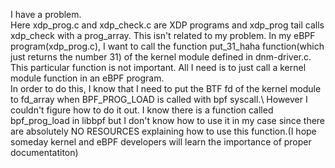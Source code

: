 I have a problem.\
Here xdp_prog.c and xdp_check.c are XDP programs and xdp_prog tail calls xdp_check with a prog_array. This isn't related to my problem.
In my eBPF program(xdp_prog.c), I want to call the function put_31_haha function(which just returns the number 31) of the kernel module defined in dnm-driver.c. This particular function is not important. All I need is to just call a kernel module function in an eBPF program.\
In order to do this, I know that I need to put the BTF fd of the kernel module to fd_array when BPF_PROG_LOAD is called with bpf syscall.\ 
However I couldn't figure how to do it out. I know there is a function called bpf_prog_load in libbpf but I don't know how to use it in my case since there are absolutely NO RESOURCES explaining how to use this function.(I hope someday kernel and eBPF developers will learn the importance of proper documentatiton)
